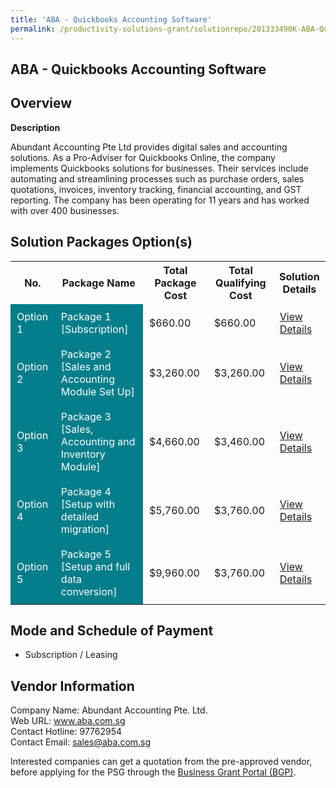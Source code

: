```yaml
---
title: 'ABA - Quickbooks Accounting Software'
permalink: /productivity-solutions-grant/solutionrepo/201333490K-ABA-Quckbooks-ACC-Softwr-G
---
```


## ABA - Quickbooks Accounting Software

## Overview

**Description**

Abundant Accounting Pte Ltd provides digital sales and accounting solutions. As a Pro-Adviser for Quickbooks Online, the company implements Quickbooks solutions for businesses. Their services include automating and streamlining processes such as purchase orders, sales quotations, invoices, inventory tracking, financial accounting, and GST reporting. The company has been operating for 11 years and has worked with over 400 businesses.

## Solution Packages Option(s)

<table>
<tr>
<th><b>No.</b></th>
<th><b>Package Name</b></th>
<th><b>Total Package Cost</b></th>
<th><b>Total Qualifying Cost</b></th>
<th><b>Solution Details</b></th>
</tr>
<tr>
<td style='padding: 10px; background-color: #037E8A; color: #FFFFFF;'>Option 1</td>
<td style='padding: 10px; background-color: #037E8A; color: #FFFFFF;'>Package 1 [Subscription]</td>
<td style='padding: 10px;'>$660.00</td>
<td style='padding: 10px;'>$660.00</td>
<td style='padding: 10px;'><a href='/images/psg/201333490K_20240135_13032025_Desensitised_Annex3_Part1.pdf' target='_blank'>View Details</a></td>
</tr>
<tr>
<td style='padding: 10px; background-color: #037E8A; color: #FFFFFF;'>Option 2</td>
<td style='padding: 10px; background-color: #037E8A; color: #FFFFFF;'>Package 2 [Sales and Accounting Module Set Up]</td>
<td style='padding: 10px;'>$3,260.00</td>
<td style='padding: 10px;'>$3,260.00</td>
<td style='padding: 10px;'><a href='/images/psg/201333490K_20240135_13032025_Desensitised_Annex3_Part2.pdf' target='_blank'>View Details</a></td>
</tr>
<tr>
<td style='padding: 10px; background-color: #037E8A; color: #FFFFFF;'>Option 3</td>
<td style='padding: 10px; background-color: #037E8A; color: #FFFFFF;'>Package 3 [Sales, Accounting and Inventory Module]</td>
<td style='padding: 10px;'>$4,660.00</td>
<td style='padding: 10px;'>$3,460.00</td>
<td style='padding: 10px;'><a href='/images/psg/201333490K_20240135_13032025_Desensitised_Annex3_Part3.pdf' target='_blank'>View Details</a></td>
</tr>
<tr>
<td style='padding: 10px; background-color: #037E8A; color: #FFFFFF;'>Option 4</td>
<td style='padding: 10px; background-color: #037E8A; color: #FFFFFF;'>Package 4 [Setup with detailed migration]</td>
<td style='padding: 10px;'>$5,760.00</td>
<td style='padding: 10px;'>$3,760.00</td>
<td style='padding: 10px;'><a href='/images/psg/201333490K_20240135_13032025_Desensitised_Annex3_Part4.pdf' target='_blank'>View Details</a></td>
</tr>
<tr>
<td style='padding: 10px; background-color: #037E8A; color: #FFFFFF;'>Option 5</td>
<td style='padding: 10px; background-color: #037E8A; color: #FFFFFF;'>Package 5 [Setup and full data conversion]</td>
<td style='padding: 10px;'>$9,960.00</td>
<td style='padding: 10px;'>$3,760.00</td>
<td style='padding: 10px;'><a href='/images/psg/201333490K_20240135_13032025_Desensitised_Annex3_Part5.pdf' target='_blank'>View Details</a></td>
</tr>
</table>

## Mode and Schedule of Payment

 - Subscription / Leasing

## Vendor Information

 Company Name: Abundant Accounting Pte. Ltd.<br>Web URL: www.aba.com.sg <br>Contact Hotline: 97762954 <br>Contact Email: sales@aba.com.sg <br>

Interested companies can get a quotation from the pre-approved vendor, before applying for the PSG through the <a href='https://www.businessgrants.gov.sg/' target='_blank' rel='noopener'>Business Grant Portal (BGP)</a>.

<script src="/jquery/resize-tables.js"></script>
